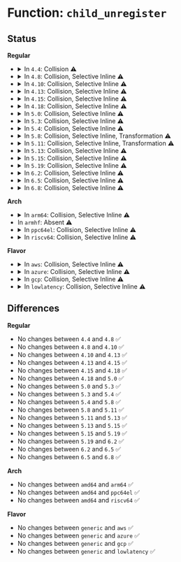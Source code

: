 # Function: <code>child_unregister</code>

## Status
<b>Regular</b>
<ul>
<li>
<details>
<summary>In <code>4.4</code>: Collision ⚠️</summary>

```c
int child_unregister(struct device *dev, void *data);
```

**Collision:** Static-Static Collision

**Inline:** No

**Transformation:** False

**Instances:**

```
In drivers/nvdimm/core.c (ffffffff81596cb0)
Location: drivers/nvdimm/core.c:362
Inline: False
```
```
In drivers/nvdimm/region.c (ffffffff8159ac90)
Location: drivers/nvdimm/region.c:74
Inline: False
```
**Symbols:**

```
ffffffff81596cb0-ffffffff81596cd1: child_unregister (STB_LOCAL)
ffffffff8159ac90-ffffffff8159aca4: child_unregister (STB_LOCAL)
```
</details>
</li>
<li>
<details>
<summary>In <code>4.8</code>: Collision, Selective Inline ⚠️</summary>

```c
int child_unregister(struct device *dev, void *data);
```

**Collision:** Static-Static Collision

**Inline:** Selective

**Transformation:** False

**Instances:**

```
In drivers/nvdimm/bus.c (ffffffff815ecdb0)
Location: drivers/nvdimm/bus.c:318
Inline: True
```
```
In drivers/nvdimm/region.c (ffffffff815f0cd0)
Location: drivers/nvdimm/region.c:75
Inline: False
```
**Symbols:**

```
ffffffff815ecdb0-ffffffff815ecde3: child_unregister (STB_LOCAL)
ffffffff815f0cd0-ffffffff815f0ce4: child_unregister (STB_LOCAL)
```
</details>
</li>
<li>
<details>
<summary>In <code>4.10</code>: Collision, Selective Inline ⚠️</summary>

```c
int child_unregister(struct device *dev, void *data);
```

**Collision:** Static-Static Collision

**Inline:** Selective

**Transformation:** False

**Instances:**

```
In drivers/nvdimm/bus.c (ffffffff81619ba0)
Location: drivers/nvdimm/bus.c:320
Inline: True
```
```
In drivers/nvdimm/region.c (ffffffff8161e090)
Location: drivers/nvdimm/region.c:75
Inline: False
```
**Symbols:**

```
ffffffff81619ba0-ffffffff81619bd3: child_unregister (STB_LOCAL)
ffffffff8161e090-ffffffff8161e0a4: child_unregister (STB_LOCAL)
```
</details>
</li>
<li>
<details>
<summary>In <code>4.13</code>: Collision, Selective Inline ⚠️</summary>

```c
int child_unregister(struct device *dev, void *data);
```

**Collision:** Static-Static Collision

**Inline:** Selective

**Transformation:** False

**Instances:**

```
In drivers/nvdimm/bus.c (ffffffff8162db90)
Location: drivers/nvdimm/bus.c:383
Inline: True
```
```
In drivers/nvdimm/region.c (ffffffff81632560)
Location: drivers/nvdimm/region.c:91
Inline: False
```
**Symbols:**

```
ffffffff8162db90-ffffffff8162dbc3: child_unregister (STB_LOCAL)
ffffffff81632560-ffffffff81632574: child_unregister (STB_LOCAL)
```
</details>
</li>
<li>
<details>
<summary>In <code>4.15</code>: Collision, Selective Inline ⚠️</summary>

```c
int child_unregister(struct device *dev, void *data);
```

**Collision:** Static-Static Collision

**Inline:** Selective

**Transformation:** False

**Instances:**

```
In drivers/nvdimm/bus.c (ffffffff81696350)
Location: drivers/nvdimm/bus.c:383
Inline: True
```
```
In drivers/nvdimm/region.c (ffffffff8169aed0)
Location: drivers/nvdimm/region.c:91
Inline: False
```
**Symbols:**

```
ffffffff81696350-ffffffff81696383: child_unregister (STB_LOCAL)
ffffffff8169aed0-ffffffff8169aee4: child_unregister (STB_LOCAL)
```
</details>
</li>
<li>
<details>
<summary>In <code>4.18</code>: Collision, Selective Inline ⚠️</summary>

```c
int child_unregister(struct device *dev, void *data);
```

**Collision:** Static-Static Collision

**Inline:** Selective

**Transformation:** False

**Instances:**

```
In drivers/nvdimm/bus.c (ffffffff816d2440)
Location: drivers/nvdimm/bus.c:387
Inline: True
```
```
In drivers/nvdimm/region.c (ffffffff816d72a0)
Location: drivers/nvdimm/region.c:91
Inline: False
```
**Symbols:**

```
ffffffff816d2440-ffffffff816d2473: child_unregister (STB_LOCAL)
ffffffff816d72a0-ffffffff816d72b4: child_unregister (STB_LOCAL)
```
</details>
</li>
<li>
<details>
<summary>In <code>5.0</code>: Collision, Selective Inline ⚠️</summary>

```c
int child_unregister(struct device *dev, void *data);
```

**Collision:** Static-Static Collision

**Inline:** Selective

**Transformation:** False

**Instances:**

```
In drivers/nvdimm/bus.c (ffffffff816f3b40)
Location: drivers/nvdimm/bus.c:387
Inline: True
```
```
In drivers/nvdimm/region.c (ffffffff816f9170)
Location: drivers/nvdimm/region.c:91
Inline: False
```
**Symbols:**

```
ffffffff816f3b40-ffffffff816f3bdb: child_unregister (STB_LOCAL)
ffffffff816f9170-ffffffff816f9184: child_unregister (STB_LOCAL)
```
</details>
</li>
<li>
<details>
<summary>In <code>5.3</code>: Collision, Selective Inline ⚠️</summary>

```c
int child_unregister(struct device *dev, void *data);
```

**Collision:** Static-Static Collision

**Inline:** Selective

**Transformation:** False

**Instances:**

```
In drivers/nvdimm/bus.c (ffffffff8172cef0)
Location: drivers/nvdimm/bus.c:386
Inline: True
```
```
In drivers/nvdimm/region.c (ffffffff81732c00)
Location: drivers/nvdimm/region.c:83
Inline: False
```
**Symbols:**

```
ffffffff8172cef0-ffffffff8172cf7c: child_unregister (STB_LOCAL)
ffffffff81732c00-ffffffff81732c14: child_unregister (STB_LOCAL)
```
</details>
</li>
<li>
<details>
<summary>In <code>5.4</code>: Collision, Selective Inline ⚠️</summary>

```c
int child_unregister(struct device *dev, void *data);
```

**Collision:** Static-Static Collision

**Inline:** Selective

**Transformation:** False

**Instances:**

```
In drivers/nvdimm/bus.c (ffffffff81750f10)
Location: drivers/nvdimm/bus.c:384
Inline: True
```
```
In drivers/nvdimm/region.c (ffffffff81756820)
Location: drivers/nvdimm/region.c:83
Inline: False
```
**Symbols:**

```
ffffffff81750f10-ffffffff81750f9a: child_unregister (STB_LOCAL)
ffffffff81756820-ffffffff81756834: child_unregister (STB_LOCAL)
```
</details>
</li>
<li>
<details>
<summary>In <code>5.8</code>: Collision, Selective Inline, Transformation ⚠️</summary>

```c
int child_unregister(struct device *dev, void *data);
```

**Collision:** Static-Static Collision

**Inline:** Selective

**Transformation:** True

**Instances:**

```
In drivers/nvdimm/bus.c (ffffffff8180fb40)
Location: drivers/nvdimm/bus.c:389
Inline: True
```
```
In drivers/nvdimm/region.c (ffffffff81815e10)
Location: drivers/nvdimm/region.c:83
Inline: False
```
**Symbols:**

```
ffffffff8180fc00-ffffffff8180fc1f: child_unregister (STB_LOCAL)
ffffffff8180fb40-ffffffff8180fbf5: child_unregister.part.0 (STB_LOCAL)
ffffffff81815e10-ffffffff81815e24: child_unregister (STB_LOCAL)
```
</details>
</li>
<li>
<details>
<summary>In <code>5.11</code>: Collision, Selective Inline, Transformation ⚠️</summary>

```c
int child_unregister(struct device *dev, void *data);
```

**Collision:** Static-Static Collision

**Inline:** Selective

**Transformation:** True

**Instances:**

```
In drivers/nvdimm/bus.c (ffffffff8181ea80)
Location: drivers/nvdimm/bus.c:389
Inline: True
```
```
In drivers/nvdimm/region.c (ffffffff81824fa0)
Location: drivers/nvdimm/region.c:84
Inline: False
```
**Symbols:**

```
ffffffff8181eb40-ffffffff8181eb5f: child_unregister (STB_LOCAL)
ffffffff8181ea80-ffffffff8181eb35: child_unregister.part.0 (STB_LOCAL)
ffffffff81824fa0-ffffffff81824fb4: child_unregister (STB_LOCAL)
```
</details>
</li>
<li>
<details>
<summary>In <code>5.13</code>: Collision, Selective Inline ⚠️</summary>

```c
int child_unregister(struct device *dev, void *data);
```

**Collision:** Static-Static Collision

**Inline:** Selective

**Transformation:** False

**Instances:**

```
In drivers/nvdimm/bus.c (ffffffff81801930)
Location: drivers/nvdimm/bus.c:388
Inline: True
```
```
In drivers/nvdimm/region.c (ffffffff81808330)
Location: drivers/nvdimm/region.c:84
Inline: False
```
**Symbols:**

```
ffffffff81801930-ffffffff818019fd: child_unregister (STB_LOCAL)
ffffffff81808330-ffffffff81808344: child_unregister (STB_LOCAL)
```
</details>
</li>
<li>
<details>
<summary>In <code>5.15</code>: Collision, Selective Inline ⚠️</summary>

```c
int child_unregister(struct device *dev, void *data);
```

**Collision:** Static-Static Collision

**Inline:** Selective

**Transformation:** False

**Instances:**

```
In drivers/nvdimm/bus.c (ffffffff8188be60)
Location: drivers/nvdimm/bus.c:392
Inline: True
```
```
In drivers/nvdimm/region.c (ffffffff81892b00)
Location: drivers/nvdimm/region.c:84
Inline: False
```
**Symbols:**

```
ffffffff8188be60-ffffffff8188bee3: child_unregister (STB_LOCAL)
ffffffff81892b00-ffffffff81892b14: child_unregister (STB_LOCAL)
```
</details>
</li>
<li>
<details>
<summary>In <code>5.19</code>: Collision, Selective Inline ⚠️</summary>

```c
int child_unregister(struct device *dev, void *data);
```

**Collision:** Static-Static Collision

**Inline:** Selective

**Transformation:** False

**Instances:**

```
In drivers/nvdimm/bus.c (ffffffff819d5280)
Location: drivers/nvdimm/bus.c:386
Inline: True
```
```
In drivers/nvdimm/region.c (ffffffff819dcdb0)
Location: drivers/nvdimm/region.c:76
Inline: False
```
**Symbols:**

```
ffffffff819d5280-ffffffff819d5316: child_unregister (STB_LOCAL)
ffffffff819dcdb0-ffffffff819dcdcc: child_unregister (STB_LOCAL)
```
</details>
</li>
<li>
<details>
<summary>In <code>6.2</code>: Collision, Selective Inline ⚠️</summary>

```c
int child_unregister(struct device *dev, void *data);
```

**Collision:** Static-Static Collision

**Inline:** Selective

**Transformation:** False

**Instances:**

```
In drivers/nvdimm/bus.c (ffffffff81b4fd00)
Location: drivers/nvdimm/bus.c:386
Inline: True
```
```
In drivers/nvdimm/region.c (ffffffff81b584a0)
Location: drivers/nvdimm/region.c:77
Inline: False
```
**Symbols:**

```
ffffffff81b4fd00-ffffffff81b4fd96: child_unregister (STB_LOCAL)
ffffffff81b584a0-ffffffff81b584bc: child_unregister (STB_LOCAL)
```
</details>
</li>
<li>
<details>
<summary>In <code>6.5</code>: Collision, Selective Inline ⚠️</summary>

```c
int child_unregister(struct device *dev, void *data);
```

**Collision:** Static-Static Collision

**Inline:** Selective

**Transformation:** False

**Instances:**

```
In drivers/nvdimm/bus.c (ffffffff81ba31d0)
Location: drivers/nvdimm/bus.c:386
Inline: True
```
```
In drivers/nvdimm/region.c (ffffffff81baba10)
Location: drivers/nvdimm/region.c:77
Inline: False
```
**Symbols:**

```
ffffffff81ba31d0-ffffffff81ba3266: child_unregister (STB_LOCAL)
ffffffff81baba10-ffffffff81baba2c: child_unregister (STB_LOCAL)
```
</details>
</li>
<li>
<details>
<summary>In <code>6.8</code>: Collision, Selective Inline ⚠️</summary>

```c
int child_unregister(struct device *dev, void *data);
```

**Collision:** Static-Static Collision

**Inline:** Selective

**Transformation:** False

**Instances:**

```
In drivers/nvdimm/bus.c (ffffffff81bf7390)
Location: drivers/nvdimm/bus.c:386
Inline: True
```
```
In drivers/nvdimm/region.c (ffffffff81bffd50)
Location: drivers/nvdimm/region.c:77
Inline: False
```
**Symbols:**

```
ffffffff81bf7390-ffffffff81bf7426: child_unregister (STB_LOCAL)
ffffffff81bffd50-ffffffff81bffd6c: child_unregister (STB_LOCAL)
```
</details>
</li>
</ul>
<b>Arch</b>
<ul>
<li>
<details>
<summary>In <code>arm64</code>: Collision, Selective Inline ⚠️</summary>

```c
int child_unregister(struct device *dev, void *data);
```

**Collision:** Static-Static Collision

**Inline:** Selective

**Transformation:** False

**Instances:**

```
In drivers/nvdimm/bus.c (ffff800010951c38)
Location: drivers/nvdimm/bus.c:384
Inline: True
```
```
In drivers/nvdimm/region.c (ffff800010957ce0)
Location: drivers/nvdimm/region.c:83
Inline: False
```
**Symbols:**

```
ffff800010951c38-ffff800010951d4c: child_unregister (STB_LOCAL)
ffff800010957ce0-ffff800010957d14: child_unregister (STB_LOCAL)
```
</details>
</li>
<li>
In <code>armhf</code>: Absent ⚠️
</li>
<li>
<details>
<summary>In <code>ppc64el</code>: Collision, Selective Inline ⚠️</summary>

```c
int child_unregister(struct device *dev, void *data);
```

**Collision:** Static-Static Collision

**Inline:** Selective

**Transformation:** False

**Instances:**

```
In drivers/nvdimm/bus.c (c0000000009fe220)
Location: drivers/nvdimm/bus.c:384
Inline: True
```
```
In drivers/nvdimm/region.c (c000000000a05fd0)
Location: drivers/nvdimm/region.c:83
Inline: False
```
**Symbols:**

```
c0000000009fe220-c0000000009fe34c: child_unregister (STB_LOCAL)
c000000000a05fd0-c000000000a0600c: child_unregister (STB_LOCAL)
```
</details>
</li>
<li>
<details>
<summary>In <code>riscv64</code>: Collision, Selective Inline ⚠️</summary>

```c
int child_unregister(struct device *dev, void *data);
```

**Collision:** Static-Static Collision

**Inline:** Selective

**Transformation:** False

**Instances:**

```
In drivers/nvdimm/bus.c (ffffffe0005c112a)
Location: drivers/nvdimm/bus.c:384
Inline: True
```
```
In drivers/nvdimm/region.c (ffffffe0005c6bb0)
Location: drivers/nvdimm/region.c:83
Inline: False
```
**Symbols:**

```
ffffffe0005c112a-ffffffe0005c11de: child_unregister (STB_LOCAL)
ffffffe0005c6bb0-ffffffe0005c6bde: child_unregister (STB_LOCAL)
```
</details>
</li>
</ul>
<b>Flavor</b>
<ul>
<li>
<details>
<summary>In <code>aws</code>: Collision, Selective Inline ⚠️</summary>

```c
int child_unregister(struct device *dev, void *data);
```

**Collision:** Static-Static Collision

**Inline:** Selective

**Transformation:** False

**Instances:**

```
In drivers/nvdimm/bus.c (ffffffff81705600)
Location: drivers/nvdimm/bus.c:384
Inline: True
```
```
In drivers/nvdimm/region.c (ffffffff8170af10)
Location: drivers/nvdimm/region.c:83
Inline: False
```
**Symbols:**

```
ffffffff81705600-ffffffff8170568a: child_unregister (STB_LOCAL)
ffffffff8170af10-ffffffff8170af24: child_unregister (STB_LOCAL)
```
</details>
</li>
<li>
<details>
<summary>In <code>azure</code>: Collision, Selective Inline ⚠️</summary>

```c
int child_unregister(struct device *dev, void *data);
```

**Collision:** Static-Static Collision

**Inline:** Selective

**Transformation:** False

**Instances:**

```
In drivers/nvdimm/bus.c (ffffffff816d9080)
Location: drivers/nvdimm/bus.c:384
Inline: True
```
```
In drivers/nvdimm/region.c (ffffffff816de990)
Location: drivers/nvdimm/region.c:83
Inline: False
```
**Symbols:**

```
ffffffff816d9080-ffffffff816d910a: child_unregister (STB_LOCAL)
ffffffff816de990-ffffffff816de9a4: child_unregister (STB_LOCAL)
```
</details>
</li>
<li>
<details>
<summary>In <code>gcp</code>: Collision, Selective Inline ⚠️</summary>

```c
int child_unregister(struct device *dev, void *data);
```

**Collision:** Static-Static Collision

**Inline:** Selective

**Transformation:** False

**Instances:**

```
In drivers/nvdimm/bus.c (ffffffff817443d0)
Location: drivers/nvdimm/bus.c:384
Inline: True
```
```
In drivers/nvdimm/region.c (ffffffff81749ce0)
Location: drivers/nvdimm/region.c:83
Inline: False
```
**Symbols:**

```
ffffffff817443d0-ffffffff8174445a: child_unregister (STB_LOCAL)
ffffffff81749ce0-ffffffff81749cf4: child_unregister (STB_LOCAL)
```
</details>
</li>
<li>
<details>
<summary>In <code>lowlatency</code>: Collision, Selective Inline ⚠️</summary>

```c
int child_unregister(struct device *dev, void *data);
```

**Collision:** Static-Static Collision

**Inline:** Selective

**Transformation:** False

**Instances:**

```
In drivers/nvdimm/bus.c (ffffffff8175f820)
Location: drivers/nvdimm/bus.c:384
Inline: True
```
```
In drivers/nvdimm/region.c (ffffffff81765160)
Location: drivers/nvdimm/region.c:83
Inline: False
```
**Symbols:**

```
ffffffff8175f820-ffffffff8175f8aa: child_unregister (STB_LOCAL)
ffffffff81765160-ffffffff81765174: child_unregister (STB_LOCAL)
```
</details>
</li>
</ul>

## Differences
<b>Regular</b>
<ul>
<li>
No changes between <code>4.4</code> and <code>4.8</code> ✅
</li>
<li>
No changes between <code>4.8</code> and <code>4.10</code> ✅
</li>
<li>
No changes between <code>4.10</code> and <code>4.13</code> ✅
</li>
<li>
No changes between <code>4.13</code> and <code>4.15</code> ✅
</li>
<li>
No changes between <code>4.15</code> and <code>4.18</code> ✅
</li>
<li>
No changes between <code>4.18</code> and <code>5.0</code> ✅
</li>
<li>
No changes between <code>5.0</code> and <code>5.3</code> ✅
</li>
<li>
No changes between <code>5.3</code> and <code>5.4</code> ✅
</li>
<li>
No changes between <code>5.4</code> and <code>5.8</code> ✅
</li>
<li>
No changes between <code>5.8</code> and <code>5.11</code> ✅
</li>
<li>
No changes between <code>5.11</code> and <code>5.13</code> ✅
</li>
<li>
No changes between <code>5.13</code> and <code>5.15</code> ✅
</li>
<li>
No changes between <code>5.15</code> and <code>5.19</code> ✅
</li>
<li>
No changes between <code>5.19</code> and <code>6.2</code> ✅
</li>
<li>
No changes between <code>6.2</code> and <code>6.5</code> ✅
</li>
<li>
No changes between <code>6.5</code> and <code>6.8</code> ✅
</li>
</ul>
<b>Arch</b>
<ul>
<li>
No changes between <code>amd64</code> and <code>arm64</code> ✅
</li>
<li>
No changes between <code>amd64</code> and <code>ppc64el</code> ✅
</li>
<li>
No changes between <code>amd64</code> and <code>riscv64</code> ✅
</li>
</ul>
<b>Flavor</b>
<ul>
<li>
No changes between <code>generic</code> and <code>aws</code> ✅
</li>
<li>
No changes between <code>generic</code> and <code>azure</code> ✅
</li>
<li>
No changes between <code>generic</code> and <code>gcp</code> ✅
</li>
<li>
No changes between <code>generic</code> and <code>lowlatency</code> ✅
</li>
</ul>

